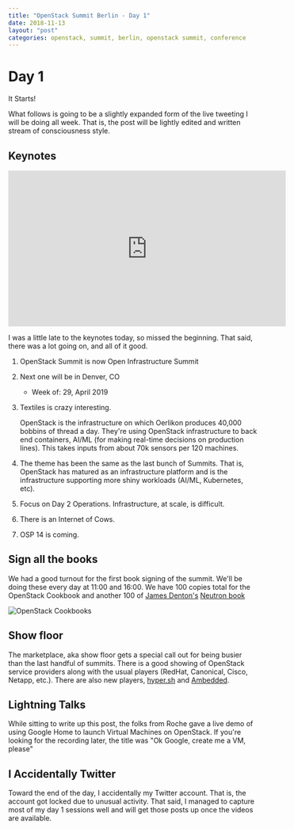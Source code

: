 ```yaml
---
title: "OpenStack Summit Berlin - Day 1"
date: 2018-11-13
layout: "post"
categories: openstack, summit, berlin, openstack summit, conference
---
```


# Day 1

It Starts!

What follows is going to be a slightly expanded form of the live tweeting I will be doing all week. That is, the post will be lightly edited and written stream of consciousness style.

## Keynotes

<iframe width="560" height="315" src="https://www.youtube.com/embed/XnYXwa_IA60" frameborder="0" allow="accelerometer; autoplay; encrypted-media; gyroscope; picture-in-picture" allowfullscreen></iframe>

I was a little late to the keynotes today, so missed the beginning. That said, there was a lot going on, and all of it good.

1. OpenStack Summit is now Open Infrastructure Summit
2. Next one will be in Denver, CO
    * Week of: 29, April 2019
3. Textiles is crazy interesting.

    OpenStack is the infrastructure on which Oerlikon produces 40,000 bobbins of thread a day. They're using OpenStack infrastructure to back end containers, AI/ML (for making real-time decisions on production lines). This takes inputs from about 70k sensors per 120 machines.

4. The theme has been the same as the last bunch of Summits. That is, OpenStack has matured as an infrastructure platform and is the infrastructure supporting more shiny workloads (AI/ML, Kubernetes, etc).
5. Focus on Day 2 Operations. Infrastructure, at scale, is difficult.
6. There is an Internet of Cows.
7. OSP 14 is coming.

## Sign all the books

We had a good turnout for the first book signing of the summit. We'll be doing these every day at 11:00 and 16:00. We have 100 copies total for the OpenStack Cookbook and another 100 of [James Denton's](https://twitter.com/jimmdenton) [Neutron book](https://smile.amazon.com/Learning-OpenStack-Networking-technologies-OpenStack-based-ebook/dp/B07FDHXZYG/)

![OpenStack Cookbooks](https://pbs.twimg.com/media/Dr37QjxWsAA6p-U.jpg)

## Show floor

The marketplace, aka show floor gets a special call out for being busier than the last handful of summits. There is a good showing of OpenStack service providers along with the usual players (RedHat, Canonical, Cisco, Netapp, etc.). There are also new players, [hyper.sh](https://hyper.sh) and [Ambedded](http://www.ambedded.com/).

## Lightning Talks

While sitting to write up this post, the folks from Roche gave a live demo of using Google Home to launch Virtual Machines on OpenStack. If you're looking for the recording later, the title was "Ok Google, create me a VM, please"

## I Accidentally Twitter

Toward the end of the day, I accidentally my Twitter account. That is, the account got locked due to unusual activity. That said, I managed to capture most of my day 1 sessions well and will get those posts up once the videos are available.